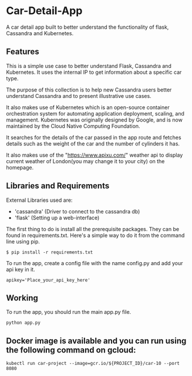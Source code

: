 # Car-Detail-App

A car detail app built to better understand the functionality of flask, Cassandra and Kubernetes.

## Features

This is a simple use case to better understand Flask, Cassandra and Kubernetes. It uses the internal IP to get information about a specific car type. 

The purpose of this collection is to help new Cassandra users better understand Cassandra and to present illustrative use cases.

It also makes use of Kubernetes which is an open-source container orchestration system for automating application deployment, scaling, and management. Kubernetes was originally designed by Google, and is now maintained by the Cloud Native Computing Foundation.

It searches for the details of the car passed in the app route and fetches details such as the weight of the car and the number of cylinders it has.

It also makes use of the "https://www.apixu.com/" weather api to display current weather of London(you may change it to your city) on the homepage.

## Libraries and Requirements

External Libraries used are: 
- 'cassandra' (Driver to connect to the cassandra db) 
- 'flask' (Setting up a web-interface)

The first thing to do is install all the prerequisite packages. They can be found in requirements.txt. Here's a simple way to do it from the command line using pip.

``` $ pip install -r requirements.txt ```

To run the app, create a config file with the name config.py and add your api key in it.

``` apikey='Place_your_api_key_here' ```

## Working

To run the app, you should run the main app.py file.

``` python app.py ```

		
## Docker image is available and you can run using the following command on gcloud:
``` docker 
kubectl run car-project --image=gcr.io/${PROJECT_ID}/car-10 --port 8080
```

